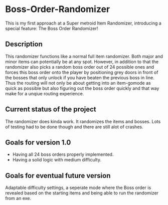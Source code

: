 # Boss-Order-Randomizer
This is my first approach at a Super metroid Item Randomizer, introducing a special feature: The Boss Order Randomizer!

## Description

This randomizer functions like a normal full item randomizer. Both major and minor items can potentially be at any spot.
However, in addition to that the randomizer also picks a random boss order out of 24 possible ones and forces this boss order onto the player by positioning grey doors in front of the bosses that only unlock if you have beaten the previous boss in line.
Thus the routing will not only be about getting into an item-gomode as quick as possible but also figuring out the boss order quickly and that way make for a unqiue routing experience.

## Current status of the project

The randomizer does kinda work. It randomizes the items and bosses. Lots of testing had to be done though and there are still alot of crashes.

## Goals for version 1.0

- Having all 24 boss orders properly implemented.
- Having a solid logic with medium difficulty.

## Goals for eventual future version

Adaptable difficulty settings, a seperate mode where the Boss order is revealed based on the starting items and being able to run the randomizer from an exe.
